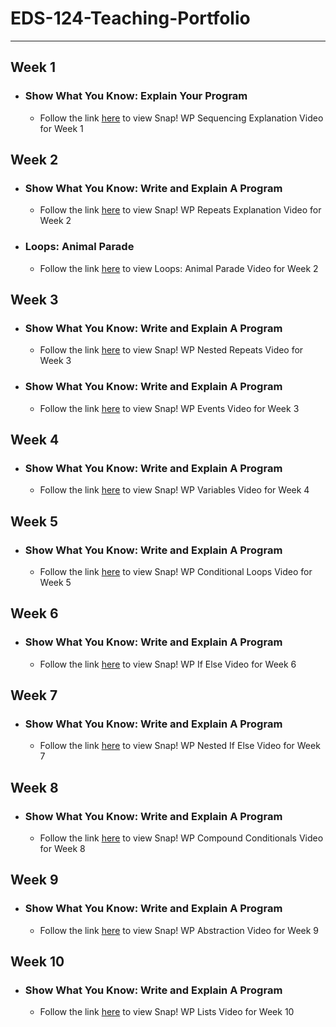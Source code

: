 # EDS-124-Teaching-Portfolio

---

## Week 1
*  ### Show What You Know: Explain Your Program
   *   Follow the link [here](https://youtu.be/jXCajgQFFn0) to view Snap! WP Sequencing Explanation Video for Week 1


## Week 2
 * ### Show What You Know: Write and Explain A Program
   *   Follow the link [here](https://youtu.be/OhYmIZc5DtQ) to view Snap! WP Repeats Explanation Video for Week 2

 * ### Loops: Animal Parade
   *   Follow the link [here](https://youtu.be/KNirrTvS1mk) to view Loops: Animal Parade Video for Week 2

## Week 3
 * ### Show What You Know: Write and Explain A Program
   *   Follow the link [here](https://youtu.be/Bma8anmiLB4) to view Snap! WP Nested Repeats Video for Week 3
  
 * ### Show What You Know: Write and Explain A Program
   *   Follow the link [here](https://youtu.be/AAHq8ht-1vs) to view Snap! WP Events Video for Week 3
  
## Week 4
 * ### Show What You Know: Write and Explain A Program
   *  Follow the link [here](https://youtu.be/Wqu5VGKGX-0) to view Snap! WP Variables Video for Week 4

## Week 5
 * ### Show What You Know: Write and Explain A Program
   *  Follow the link [here](https://youtu.be/XL27RtjN_sY) to view Snap! WP Conditional Loops Video for Week 5

## Week 6
 * ### Show What You Know: Write and Explain A Program
   *  Follow the link [here](https://youtu.be/_SQUu8W2ZxY) to view Snap! WP If Else Video for Week 6
  
## Week 7
 * ### Show What You Know: Write and Explain A Program
   *  Follow the link [here](https://youtu.be/MALGH7XJBsk) to view Snap! WP Nested If Else Video for Week 7

## Week 8
  * ### Show What You Know: Write and Explain A Program
    * Follow the link [here](https://youtu.be/z-Kgn4yzaiY) to view Snap! WP Compound Conditionals Video for Week 8

## Week 9
  * ### Show What You Know: Write and Explain A Program
    * Follow the link [here](https://youtu.be/pHaKqM9mzMc) to view Snap! WP Abstraction Video for Week 9
   
## Week 10
  * ### Show What You Know: Write and Explain A Program
    * Follow the link [here](https://youtu.be/i9MHIKiBB6g) to view Snap! WP Lists Video for Week 10

